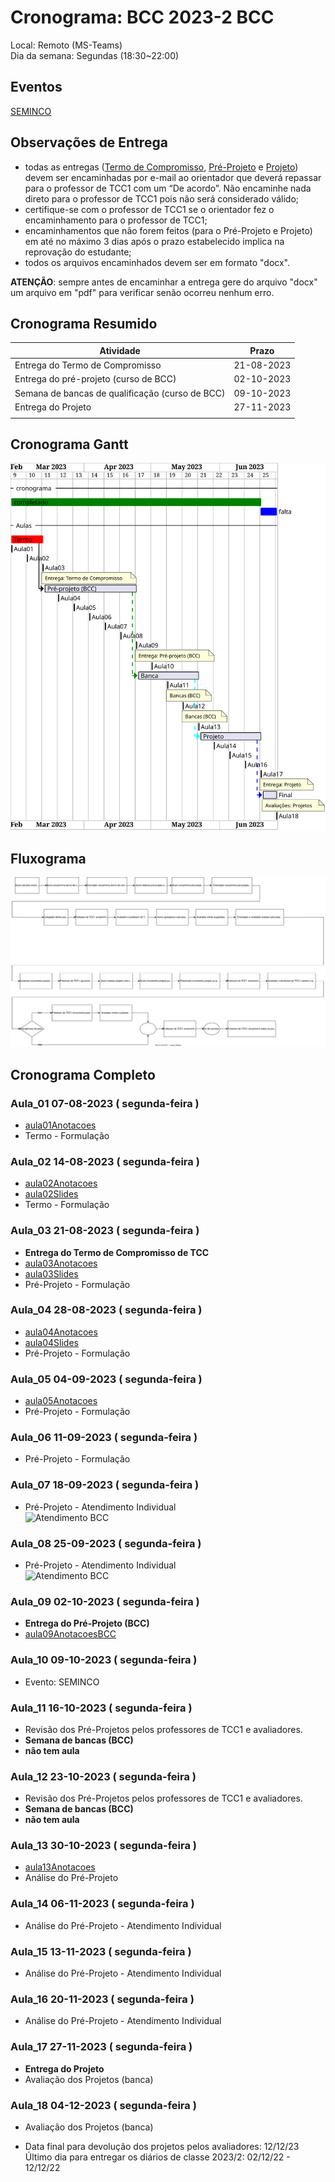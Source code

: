 # Cronograma: BCC  2023-2 BCC  

Local:  Remoto (MS-Teams)  
Dia da semana: Segundas (18:30\~22:00)  

<!-- [x] Aviso: Inicio das aulas <> -->  

## Eventos  

<!-- [Semana Acadêmica](https://github.com/dalton-reis/dalton-reis/blob/main/_._/semanaAcademica.md "Semana Acadêmica")  -->

[SEMINCO](https://github.com/dalton-reis/dalton-reis/blob/main/_._/seminco.md "SEMINCO")  

## Observações de Entrega  

- todas as entregas ([Termo de Compromisso](../Aulas/aula01Anotacoes.md#termo-de-compromisso "Termo de Compromisso"), [Pré-Projeto](../Aulas/aula02Anotacoes.md#modelos-projetos "Pré-Projeto") e [Projeto](../Aulas/aula02Anotacoes.md#modelos-projetos "Projeto")) devem ser encaminhadas por e-mail ao orientador que deverá repassar para o professor de TCC1 com um “De acordo”. Não encaminhe nada direto para o professor de TCC1 pois não será considerado válido;  
- certifique-se com o professor de TCC1 se o orientador fez o encaminhamento para o professor de TCC1;  
- encaminhamentos que não forem feitos (para o Pré-Projeto e Projeto) em até no máximo 3 dias após o prazo estabelecido implica na reprovação do estudante;  
- todos os arquivos encaminhados devem ser em formato "docx".  

**ATENÇÃO**: sempre antes de encaminhar a entrega gere do arquivo "docx" um arquivo em "pdf" para verificar senão ocorreu nenhum erro.  

## Cronograma Resumido  

| Atividade | Prazo |  
|--- | ---- |  
| Entrega do Termo de Compromisso | 21-08-2023 |  
| Entrega do pré-projeto (curso de BCC) |   02-10-2023  |  
| Semana de bancas de qualificação (curso de BCC) |   09-10-2023  |  
| Entrega do Projeto |   27-11-2023  |  
|   |   |  

## Cronograma Gantt  
  
![Cronograma Gantt](cronograma_BCC.svg "Cronograma Gantt")  
  
## Fluxograma  
  
![Fluxograma](cronogramaFluxograma.drawio.svg "fluxograma")  
  
## Cronograma Completo  
  
### Aula_01 07-08-2023  ( segunda-feira )  
  
- [aula01Anotacoes](../Aulas/aula01Anotacoes.md "aula01Anotacoes")  
- Termo - Formulação  
  
### Aula_02 14-08-2023  ( segunda-feira )  
  
<!-- \[AVISO] Termo atraso https://github.com/dalton-reis/disciplinaTCC1Privado/projects/1#card-67011391 -->  
- [aula02Anotacoes](../Aulas/aula02Anotacoes.md "aula02Anotacoes")  
- [aula02Slides](../Aulas/aula02Slides.pdf "aula02Slides")  
- Termo - Formulação  
  
### Aula_03 21-08-2023  ( segunda-feira )  
  
- **Entrega do Termo de Compromisso de TCC**  
- [aula03Anotacoes](../Aulas/aula03Anotacoes.md "aula03Anotacoes")  
- [aula03Slides](../Aulas/aula03Slides.pdf "aula03Slides")  
- Pré-Projeto - Formulação  
  
### Aula_04 28-08-2023  ( segunda-feira )  
  
<!-- \[AVISO] Orientadores https://github.com/dalton-reis/disciplinaTCC1Privado/projects/1#card-67524750 -->  
- [aula04Anotacoes](../Aulas/aula04Anotacoes.md "aula04Anotacoes")  
- [aula04Slides](../Aulas/aula04Slides.pdf "aula04Slides")  
- Pré-Projeto - Formulação  
  
### Aula_05 04-09-2023  ( segunda-feira )  
  
<!-- \[AVISO] banca BCC https://github.com/dalton-reis/disciplinaTCC1Privado/projects/1#card-67445813 -->  
- [aula05Anotacoes](../Aulas/aula05Anotacoes.md "aula05Anotacoes")  
- Pré-Projeto - Formulação  
  
### Aula_06 11-09-2023  ( segunda-feira )  
  
- Pré-Projeto - Formulação  
  
### Aula_07 18-09-2023  ( segunda-feira )  
  
<!-- \[AVISO] Atendimento BCC: https://github.com/dalton-reis/disciplinaTCC1Privado/projects/1#card-85660899 -->  
- Pré-Projeto - Atendimento Individual  
![Atendimento BCC](../Cronogramas/AtendimentoBCC_A.png "Atendimento BCC")  
  
### Aula_08 25-09-2023  ( segunda-feira )  
  
- Pré-Projeto - Atendimento Individual  
![Atendimento BCC](../Cronogramas/AtendimentoBCC_B.png "Atendimento BCC")  
  
### Aula_09 02-10-2023  ( segunda-feira )  
  
- **Entrega do Pré-Projeto (BCC)**  
- [aula09AnotacoesBCC](../Aulas/aula09AnotacoesBCC.md "aula09AnotacoesBCC")  
  
### Aula_10 09-10-2023  ( segunda-feira )  
  
- Evento: SEMINCO  
  
### Aula_11 16-10-2023  ( segunda-feira )  
  
<!-- \[ ] Revisão dos Pré-Projetos: https://github.com/dalton-reis/disciplinaTCC1Privado/projects/1#card-86157761 -->  
- Revisão dos Pré-Projetos pelos professores de TCC1 e avaliadores.  
- **Semana de bancas (BCC)**  
- **não tem aula**  
  
### Aula_12 23-10-2023  ( segunda-feira )  
  
- Revisão dos Pré-Projetos pelos professores de TCC1 e avaliadores.  
- **Semana de bancas (BCC)**  
- **não tem aula**  
  
### Aula_13 30-10-2023  ( segunda-feira )  
  
- [aula13Anotacoes](../Aulas/aula13Anotacoes.md "aula13Anotacoes")  
- Análise do Pré-Projeto  
  
### Aula_14 06-11-2023  ( segunda-feira )  
  
- Análise do Pré-Projeto - Atendimento Individual  
  
### Aula_15 13-11-2023  ( segunda-feira )  
  
- Análise do Pré-Projeto - Atendimento Individual  
  
### Aula_16 20-11-2023  ( segunda-feira )  
  
- Análise do Pré-Projeto - Atendimento Individual  
  
### Aula_17 27-11-2023  ( segunda-feira )  
  
- **Entrega do Projeto**  
- Avaliação dos Projetos (banca)  
  
### Aula_18 04-12-2023  ( segunda-feira )  
  
- Avaliação dos Projetos (banca)  
  
<!-- [ ] Aviso: DION: fechar notas <> -->  
- Data final para devolução dos projetos pelos avaliadores:  12/12/23  
Último dia para entregar os diários de classe 2023/2: 02/12/22 - 12/12/22  
